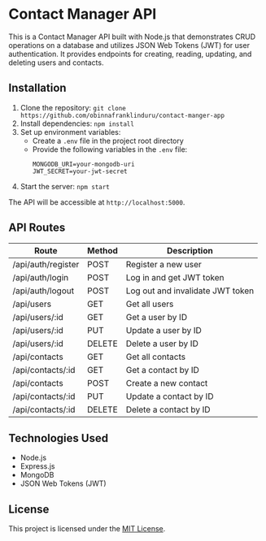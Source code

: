 # Contact Manager API

This is a Contact Manager API built with Node.js that demonstrates CRUD operations on a database and utilizes JSON Web Tokens (JWT) for user authentication. It provides endpoints for creating, reading, updating, and deleting users and contacts.

## Installation

1. Clone the repository: `git clone https://github.com/obinnafranklinduru/contact-manger-app`
2. Install dependencies: `npm install`
3. Set up environment variables:
   - Create a `.env` file in the project root directory
   - Provide the following variables in the `.env` file:
     ```
     MONGODB_URI=your-mongodb-uri
     JWT_SECRET=your-jwt-secret
     ```
4. Start the server: `npm start`

The API will be accessible at `http://localhost:5000`.

## API Routes

| Route              | Method | Description                      |
| ------------------ | ------ | -------------------------------- |
| /api/auth/register | POST   | Register a new user              |
| /api/auth/login    | POST   | Log in and get JWT token         |
| /api/auth/logout   | POST   | Log out and invalidate JWT token |
| /api/users         | GET    | Get all users                    |
| /api/users/:id     | GET    | Get a user by ID                 |
| /api/users/:id     | PUT    | Update a user by ID              |
| /api/users/:id     | DELETE | Delete a user by ID              |
| /api/contacts      | GET    | Get all contacts                 |
| /api/contacts/:id  | GET    | Get a contact by ID              |
| /api/contacts      | POST   | Create a new contact             |
| /api/contacts/:id  | PUT    | Update a contact by ID           |
| /api/contacts/:id  | DELETE | Delete a contact by ID           |

## Technologies Used

- Node.js
- Express.js
- MongoDB
- JSON Web Tokens (JWT)

## License

This project is licensed under the [MIT License](https://opensource.org/license/mit/).
